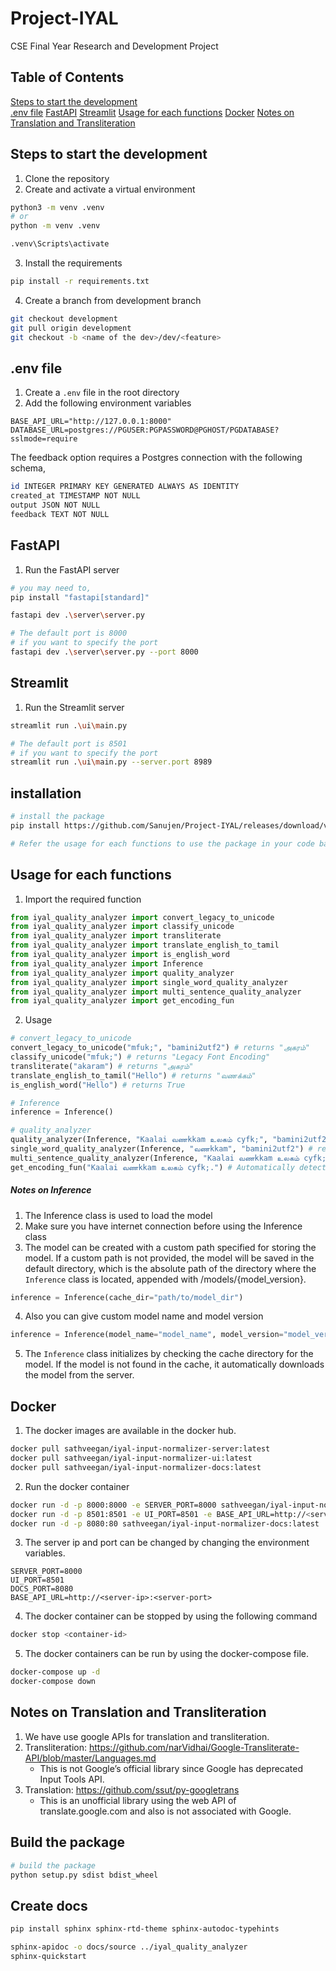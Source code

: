 # Project-IYAL

CSE Final Year Research and Development Project

## Table of Contents

[Steps to start the development](#steps-to-start-the-development)  
[.env file](#env-file)
[FastAPI](#fastapi)
[Streamlit](#streamlit)
[Usage for each functions](#usage-for-function)
[Docker](#docker)
[Notes on Translation and Transliteration](#notes-on-translation-and-transliteration)

## Steps to start the development

1. Clone the repository
2. Create and activate a virtual environment

```bash
python3 -m venv .venv
# or
python -m venv .venv

.venv\Scripts\activate
```

3. Install the requirements

```bash
pip install -r requirements.txt
```

4. Create a branch from development branch

```bash
git checkout development
git pull origin development
git checkout -b <name of the dev>/dev/<feature>
```

## .env file

1. Create a `.env` file in the root directory
2. Add the following environment variables

```env
BASE_API_URL="http://127.0.0.1:8000"
DATABASE_URL=postgres://PGUSER:PGPASSWORD@PGHOST/PGDATABASE?sslmode=require
```

The feedback option requires a Postgres connection with the following schema,

```bash
id INTEGER PRIMARY KEY GENERATED ALWAYS AS IDENTITY
created_at TIMESTAMP NOT NULL
output JSON NOT NULL
feedback TEXT NOT NULL
```

## FastAPI

1. Run the FastAPI server

```bash
# you may need to,
pip install "fastapi[standard]"

fastapi dev .\server\server.py

# The default port is 8000
# if you want to specify the port
fastapi dev .\server\server.py --port 8000
```

## Streamlit

1. Run the Streamlit server

```bash
streamlit run .\ui\main.py

# The default port is 8501
# if you want to specify the port
streamlit run .\ui\main.py --server.port 8989
```

## installation

```bash
# install the package
pip install https://github.com/Sanujen/Project-IYAL/releases/download/v1.0.0-alpha/iyal_quality_analyzer-1.0-py3-none-any.whl

# Refer the usage for each functions to use the package in your code base.
```

## Usage for each functions

1. Import the required function

```python
from iyal_quality_analyzer import convert_legacy_to_unicode
from iyal_quality_analyzer import classify_unicode
from iyal_quality_analyzer import transliterate
from iyal_quality_analyzer import translate_english_to_tamil
from iyal_quality_analyzer import is_english_word
from iyal_quality_analyzer import Inference
from iyal_quality_analyzer import quality_analyzer
from iyal_quality_analyzer import single_word_quality_analyzer
from iyal_quality_analyzer import multi_sentence_quality_analyzer
from iyal_quality_analyzer import get_encoding_fun
```

2. Usage

```python
# convert_legacy_to_unicode
convert_legacy_to_unicode("mfuk;", "bamini2utf2") # returns "அகரம்"
classify_unicode("mfuk;") # returns "Legacy Font Encoding"
transliterate("akaram") # returns "அகரம்"
translate_english_to_tamil("Hello") # returns "வணக்கம்"
is_english_word("Hello") # returns True

# Inference
inference = Inference()

# quality_analyzer
quality_analyzer(Inference, "Kaalai வணkkam உலகம் cyfk;", "bamini2utf2") # returns "காலை வணக்கம் உலகம் உலகம்"  AND also it will return an array of objects
single_word_quality_analyzer(Inference, "வணkkam", "bamini2utf2") # returns "வணக்கம்" AND also it will return an object
multi_sentence_quality_analyzer(Inference, "Kaalai வணkkam உலகம் cyfk;. இரவு வணkkam உலகம் cyfk;", "bamini2utf2") # returns "காலை வணக்கம் உலகம் உலகம். இரவு வணக்கம் உலகம் உலகம்" AND also it will return an array of  sentence objects
get_encoding_fun("Kaalai வணkkam உலகம் cyfk;.") # Automatically detects the encoding and returns it.
```

##### Notes on Inference

1. The Inference class is used to load the model
2. Make sure you have internet connection before using the Inference class
3. The model can be created with a custom path specified for storing the model. If a custom path is not provided, the model will be saved in the default directory, which is the absolute path of the directory where the `Inference` class is located, appended with /models/{model_version}.

```python
inference = Inference(cache_dir="path/to/model_dir")
```

4. Also you can give custom model name and model version

```python
inference = Inference(model_name="model_name", model_version="model_version")
```

5. The `Inference` class initializes by checking the cache directory for the model. If the model is not found in the cache, it automatically downloads the model from the server.

## Docker

1. The docker images are available in the docker hub.

```bash
docker pull sathveegan/iyal-input-normalizer-server:latest
docker pull sathveegan/iyal-input-normalizer-ui:latest
docker pull sathveegan/iyal-input-normalizer-docs:latest
```

2. Run the docker container

```bash
docker run -d -p 8000:8000 -e SERVER_PORT=8000 sathveegan/iyal-input-normalizer-server:latest
docker run -d -p 8501:8501 -e UI_PORT=8501 -e BASE_API_URL=http://<server-ip>:<server-port> sathveegan/iyal-input-normalizer-ui:latest
docker run -d -p 8080:80 sathveegan/iyal-input-normalizer-docs:latest
```

3. The server ip and port can be changed by changing the environment variables.

```env
SERVER_PORT=8000
UI_PORT=8501
DOCS_PORT=8080
BASE_API_URL=http://<server-ip>:<server-port>
```

4. The docker container can be stopped by using the following command

```bash
docker stop <container-id>
```

5. The docker containers can be run by using the docker-compose file.

```bash
docker-compose up -d
docker-compose down
```

## Notes on Translation and Transliteration

1. We have use google APIs for translation and transliteration.
2. Transliteration: https://github.com/narVidhai/Google-Transliterate-API/blob/master/Languages.md
   - This is not Google’s official library since Google has deprecated Input Tools API.
3. Translation: https://github.com/ssut/py-googletrans
   - This is an unofficial library using the web API of translate.google.com and also is not associated with Google.

## Build the package

```bash
# build the package
python setup.py sdist bdist_wheel
```

## Create docs

```bash
pip install sphinx sphinx-rtd-theme sphinx-autodoc-typehints

sphinx-apidoc -o docs/source ../iyal_quality_analyzer
sphinx-quickstart
```

